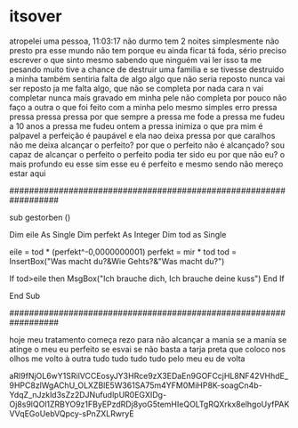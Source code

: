 # itsover

atropelei uma pessoa, 11:03:17
não durmo tem 2 noites
simplesmente não presto pra esse mundo
não tem porque eu ainda ficar
tá foda, sério
preciso escrever o que sinto mesmo sabendo que ninguém vai ler
isso ta me pesando muito
tive a chance de destruir uma familia
e se tivesse destruido
a minha também sentiria falta de algo
algo que não seria reposto
nunca vai ser reposto
ja me falta algo, que não se completa
por nada cara
n vai completar nunca mais
gravado em minha pele não completa
por pouco não faço a outra
o que foi feito com a minha
pelo mesmo simples erro
pressa
pressa
pressa
pressa
por que sempre a pressa me fode
a pressa me fudeu a 10 anos 
a pressa me fudeu ontem
a pressa inimiza o que pra mim é palpavel
a perfeição é paupável
e ela nao deixa
pressa
por que caralhos não me deixa alcançar o perfeito?
por que o perfeito não é alcançado?
sou capaz de alcançar o perfeito
o perfeito
podia ter sido eu
por que não eu?
o mais profundo eu
esse sim
esse eu é perfeito
e mesmo sendo
não mereço estar aqui

##################################################################

sub gestorben ()

Dim eile As Single
Dim perfekt As Integer
Dim tod as Single

eile = tod * (perfekt^-0,0000000001)
perfekt = mir * tod
tod = InsertBox("Was macht du?&Wie Gehts?&"Was macht du?")

If tod>eile then
MsgBox("Ich brauche dich, Ich brauche deine kuss")
End If

End Sub

##################################################################

hoje meu tratamento começa
rezo para não alcançar a mania
se a mania se atinge
o meu eu perfeito se esvai
se não basta a tarja preta que coloco nos olhos
me volto à outra
tudo
tudo
tudo
tudo
pelo meu eu de volta

aRl9fNjOL6wY1SRilVCCEosyJY3HRce9zX3EDaEn9GOFCcjHL8NF42VHhdE_9HPC8zlWgAChU_OLXZBlE5W361SA75m4YFM0MiHP8K-soagCn4b-YdqZ_nJzkld3sZz2DJNufudlpUR0EGXIDg-Oj8s9lQOl1ZRBYO9z1FByEPzdRDj8yoG5temHIeQOLTgRQXrkx8elhgoUyfPAKVVqEGoUebVQpcy-sPnZXLRwryE
